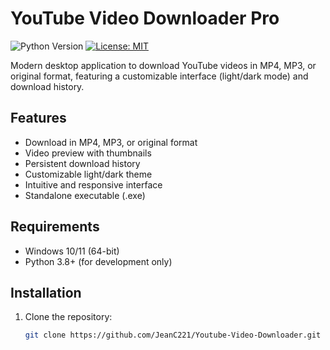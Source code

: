 # YouTube Video Downloader Pro

![Python Version](https://img.shields.io/badge/python-3.8%2B-blue)
[![License: MIT](https://img.shields.io/badge/License-MIT-green.svg)](LICENSE)

Modern desktop application to download YouTube videos in MP4, MP3, or original format, featuring a customizable interface (light/dark mode) and download history.


## Features
- Download in MP4, MP3, or original format
- Video preview with thumbnails
- Persistent download history
- Customizable light/dark theme
- Intuitive and responsive interface
- Standalone executable (.exe)

## Requirements
- Windows 10/11 (64-bit)
- Python 3.8+ (for development only)

## Installation
1. Clone the repository:
   ```bash
   git clone https://github.com/JeanC221/Youtube-Video-Downloader.git